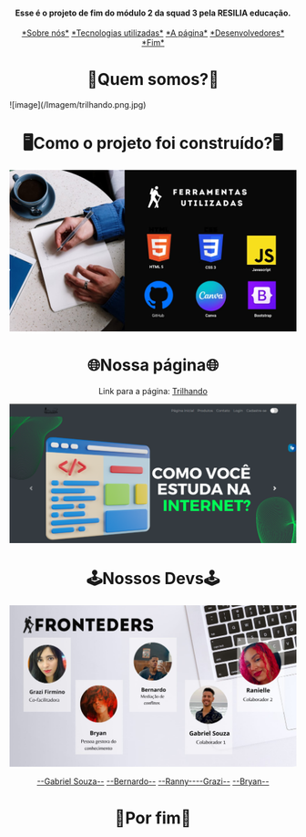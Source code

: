 <h4 align="center">Esse é o projeto de fim do módulo 2 da squad 3 pela RESILIA educação.</h4>
<p align="center">
<a href="#Sobre">*Sobre nós*</a>
<a href="#Tec">*Tecnologias utilizadas*</a>
<a href="#Page">*A página*</a>
<a href="#Devs">*Desenvolvedores*</a>
<a href="#Fim">*Fim*</a>  

<h1 id="Sobre" align="center">🤔Quem somos?🤔</h1>
![image](/Imagem/trilhando.png.jpg)

<h1 id="Tec" align="center">🖥️Como o projeto foi construído?🖥️</h1>
<div align="center">
  
![image](/Imagem/ferramentas.png.jpg)
  
</div>

<h1 id="Page" align="center">🌐Nossa página🌐</h1>
<div align="center">
  
Link para a página: [Trilhando](https://gabrielsouza2.github.io/front_enders/)
  
 </div>
<div align="center">
  
  ![image](/Imagem/site.png.png)
  
</div>
<h1 id="Devs" align="center">🕹️Nossos Devs🕹️</h1>
<div align="center">
  
![image](/Imagem/equipe.png.jpg)
  
[--Gabriel Souza--](https://github.com/GabrielSouza2) [--Bernardo--](https://github.com/bedibe) [--Ranny--](https://github.com/Rannyelle)[--Grazi--](https://github.com/GraziFirmino) [--Bryan--](https://github.com/bryan_simoes)

  
 </div>
<h1 id="Fim" align="center">🤗Por fim🤗</h1>

